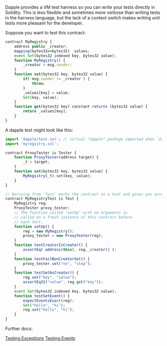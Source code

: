 Dapple provides a VM test harness so you can write your tests directly in Solidity. This is less flexible and sometimes more verbose than writing tests in the harness language, but the lack of a context switch makes writing unit tests more pleasant for the developer.

Suppose you want to test this contract:

```js
contract MyRegistry {
    address public _creator;
    mapping(bytes32=>bytes32) _values;
    event Set(bytes32 indexed key, bytes32 value);
    function MyRegistry() {
        _creator = msg.sender;
    }
    function set(bytes32 key, bytes32 value) {
        if( msg.sender != _creator ) {
            throw;
        }
        _values[key] = value;
        Set(key, value);
    }
    function get(bytes32 key) constant returns (bytes32 value) {
        return _values[key];
    }
}
```

A dapple test might look like this:

```js
import 'dapple/test.sol'; // virtual "dapple" package imported when `dapple test` is run
import 'myregistry.sol';

contract ProxyTester is Tester {
    function ProxyTester(address target) {
        _t = target;
    }
    function set(bytes32 key, bytes32 value) {
        MyRegistry(_t).set(key, value);
    }
}

// Deriving from `Test` marks the contract as a test and gives you access to various test helpers.
contract MyRegistryTest is Test {
    MyRegistry reg;
    ProxyTester proxy_tester;
    // The function called "setUp" with no arguments is
    // called on a fresh instance of this contract before
    // each test. 
    function setUp() {
        reg = new MyRegistry();
        proxy_tester = new ProxyTester(reg);
    }
    function testCreatorIsCreator() {
        assertEq( address(this), reg._creator() );
    }
    function testFailNonCreatorSet() {
        proxy_tester.set("no", "stop");
    }
    function testSetAsCreator() {
        reg.set("key", "value");
        assertEq32("value", reg.get("key"));
    }
    event Set(bytes32 indexed key, bytes32 value);
    function testSetEvent() {
        expectEventsExact(reg);
        Set("hello", "hi");
        reg.set("hello", "hi");
    }
}
```

Further docs:

[Testing Exceptions](https://github.com/nexusdev/dapple/blob/master/doc/test_errors.md)
[Testing Events](https://github.com/nexusdev/dapple/blog/master/doc/test_events.md)

